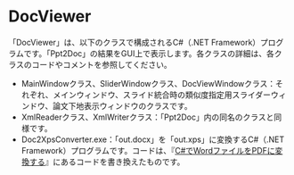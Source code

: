 # DocViewer

「DocViewer」は、以下のクラスで構成されるC#（.NET Framework）プログラムです。「Ppt2Doc」の結果をGUI上で表示します。各クラスの詳細は、各クラスのコードやコメントを参照してください。

- MainWindowクラス、SliderWindowクラス、DocViewWindowクラス：それぞれ、メインウィンドウ、スライド統合時の類似度指定用スライダーウィンドウ、論文下地表示ウィンドウのクラスです。
- XmlReaderクラス、XmlWriterクラス：「Ppt2Doc」内の同名のクラスと同様です。
- Doc2XpsConverter.exe：「out.docx」を「out.xps」に変換するC#（.NET Framework）プログラムです。コードは、『[C#でWordファイルをPDFに変換する](https://blog.jhashimoto.net/entry/20120604/1338801745)』にあるコードを書き換えたものです。
